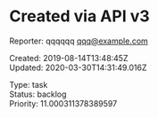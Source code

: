 # Created via API v3

Reporter: qqqqqq <qqq@example.com>  

Created: 2019-08-14T13:48:45Z  
Updated: 2020-03-30T14:31:49.016Z

Type: task  
Status: backlog  
Priority: 11.000311378389597
